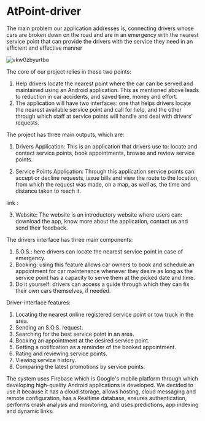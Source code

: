 # AtPoint-driver
The main problem our application addresses is, connecting drivers whose cars are  broken down on the road and are in an emergency with the nearest service point that can  provide the drivers with the service they need in an efficient and effective manner

![vkw0zbyurtbo](https://user-images.githubusercontent.com/20733292/62618842-8fd40780-b915-11e9-81a4-16bb86653e4b.jpg)






The core of our project relies in these two points:  
1. Help drivers locate the nearest point where the car can be served and maintained 
using an Android application. This as mentioned above leads to reduction in car 
accidents, and saved time, money and effort. 
2. The application will have two interfaces: one that helps drivers locate the nearest 
available service point and call for help, and the other through which staff at service 
points will handle and deal with drivers' requests. 
 
 The project has three main outputs, which are: 
1. Drivers Application: 
This is an application that drivers use to: locate and contact service points, book 
appointments, browse and review service points. 

2. Service Points Application: 
Through this application service points can: accept or decline requests, issue bills 
and view the route to the location, from which the request was made, on a map, as well as, 
the time and distance taken to reach it. 

link : 


 
3. Website: 
The website is an introductory website where users can: download the app, know 
more about the application, contact us and send their feedback. 
 
 
 
 The drivers interface has three main components: 
1. S.O.S.: here drivers can locate the nearest service point in case of emergency. 
2. Booking: using this feature allows car owners to book and schedule an appointment 
for car maintenance whenever they desire as long as the service point has a capacity 
to serve them at the picked date and time. 
3. Do it yourself: drivers can access a guide through which they can fix their own cars 
themselves, if needed.  

Driver-interface features: 
1. Locating the nearest online registered service point or tow truck in the area. 
2. Sending an S.O.S. request.  
3. Searching for the best service point in an area. 
4. Booking an appointment at the desired service point. 
5. Getting a notification as a reminder of the booked appointment.  
6. Rating and reviewing service points. 
7. Viewing service history.  
8. Comparing the latest promotions by service points.  
 
 
The system uses Firebase which is Google's mobile platform through which 
developing high-quality Android applications is developed. We decided to use it because 
it has a cloud storage, allows hosting, cloud messaging and remote configuration, has a 
Realtime database, ensures authentication, performs crash analysis and monitoring, and 
uses predictions, app indexing and dynamic links.  
 
